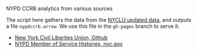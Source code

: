 NYPD CCRB analytics from various sources

The script here gathers the data from the [NYCLU updated data](https://github.com/new-york-civil-liberties-union/NYPD-Misconduct-Complaint-Database-Updated), and outputs a file `nypdccrb.arrow`.
We use this file in the `gh-pages` branch to serve it.

-   [New York Civil Liberties Union, Github](https://github.com/new-york-civil-liberties-union)
-   [NYPD Member of Service Histories, nyc.gov](https://www1.nyc.gov/site/ccrb/policy/MOS-records.page)
